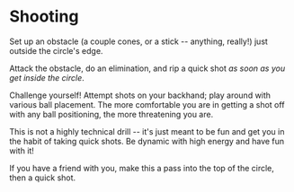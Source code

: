 # Shooting

Set up an obstacle (a couple cones, or a stick -- anything, really!) just outside the circle's edge.

Attack the obstacle, do an elimination, and rip a quick shot *as soon as you get inside the circle*.

Challenge yourself! Attempt shots on your backhand; play around with various ball placement. The more comfortable you are in getting a shot off with any ball positioning, the more threatening you are.

This is not a highly technical drill -- it's just meant to be fun and get you in the habit of taking quick shots. Be dynamic with high energy and have fun with it!

If you have a friend with you, make this a pass into the top of the circle, then a quick shot.